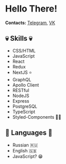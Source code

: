 # Hello There!

**Contacts:** [Telegram](https://t.me/acopalypse 'https://t.me/acopalypse'), [VK](https://vk.com/dumasa 'https://vk.com/dumasa')

## 💀 Skills 💀

- CSS/HTML
- JavaScript
- React
- Redux
- NextJS ⭐️
- GraphQL
- Apollo Client
- RESTful
- NodeJS
- Express
- PostgreSQL
- TypeScript
- Styled-Components 💅🏾


## 🚩 Languages 🚩

- Russian 🇷🇺
- English 🇬🇧
- JavaScript? 😁
